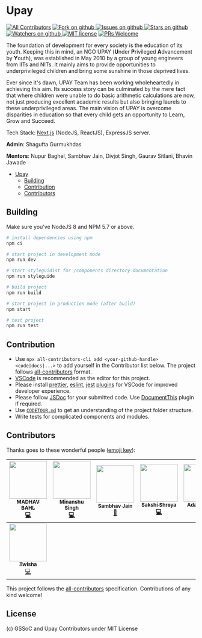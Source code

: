 # Upay

[![All Contributors](https://img.shields.io/badge/all_contributors-8-orange.svg?style=flat-square)](#contributors)
[![Fork on github](https://img.shields.io/github/forks/GirlScriptSummerOfCode/Upay.svg) ](https://github.com/GirlScriptSummerOfCode/Upay/network/members)
[![Issues on github](https://img.shields.io/github/issues/GirlScriptSummerOfCode/Upay.svg) ](https://github.com/GirlScriptSummerOfCode/Upay/issues)
[![Stars on github](https://img.shields.io/github/stars/GirlScriptSummerOfCode/Upay.svg) ](https://github.com/GirlScriptSummerOfCode/Upay/stargazers)
[![Watchers on github](https://img.shields.io/github/watchers/GirlScriptSummerOfCode/Upay.svg) ](https://github.com/GirlScriptSummerOfCode/Upay/watchers)
[![MIT license](https://img.shields.io/github/license/GirlScriptSummerOfCode/Upay.svg)](LICENSE)
[![PRs Welcome](https://img.shields.io/badge/PRs-welcome-brightgreen.svg?style=flat-square)](http://makeapullrequest.com)

The foundation of development for every society is the education of its youth. Keeping this in mind, an NGO UPAY (**U**nder **P**rivileged **A**dvancement by **Y**outh), was established in May 2010 by a group of young engineers from IITs and NITs. It mainly aims to provide opportunities to underprivileged children and bring some sunshine in those deprived lives.

Ever since it's dawn, UPAY Team has been working wholeheartedly in achieving this aim. Its success story can be culminated by the mere fact that where children were unable to do basic arithmetic calculations are now, not just producing excellent academic results but also bringing laurels to these underprivileged areas. The main vision of UPAY is overcome disparities in education so that every child gets an opportunity to Learn, Grow and Succeed.

Tech Stack: [Next.js](https://nextjs.org/) (NodeJS, ReactJS), ExpressJS server.

**Admin**: Shagufta Gurmukhdas

**Mentors**: Nupur Baghel, Sambhav Jain, Divjot Singh, Gaurav Sitlani, Bhavin Jawade

- [Upay](#upay)
  - [Building](#building)
  - [Contribution](#contribution)
  - [Contributors](#contributors)

## Building

Make sure you've NodeJS 8 and NPM 5.7 or above.

```bash
# install dependencies using npm
npm ci

# start project in development mode
npm run dev

# start styleguidist for /components directory documentation
npm run styleguide

# build project
npm run build

# start project in production mode (after build)
npm start

# test project
npm run test
```

## Contribution

- Use `npx all-contributors-cli add <your-github-handle> <code|docs|...>` to add yourself in the Contributor list below. The project follows [all-contributors](https://github.com/kentcdodds/all-contributors) format.
- [VSCode](https://code.visualstudio.com/) is recommended as the editor for this project.
- Please install [prettier](https://marketplace.visualstudio.com/items?itemName=esbenp.prettier-vscode), [eslint](https://marketplace.visualstudio.com/items?itemName=dbaeumer.vscode-eslint), [jest](https://marketplace.visualstudio.com/items?itemName=Orta.vscode-jest) [plugins](https://marketplace.visualstudio.com/) for VSCode for improved developer experience.
- Please follow [JSDoc](http://usejsdoc.org/) for your submitted code. Use [DocumentThis](https://marketplace.visualstudio.com/items?itemName=joelday.docthis) plugin if required.
- Use [`CODETOUR.md`](CODETOUR.md) to get an understanding of the project folder structure.
- Write tests for complicated components and modules.

## Contributors

Thanks goes to these wonderful people ([emoji key](https://github.com/kentcdodds/all-contributors#emoji-key)):

<!-- ALL-CONTRIBUTORS-LIST:START - Do not remove or modify this section -->
<!-- prettier-ignore -->
| [<img src="https://avatars2.githubusercontent.com/u/26179770?v=4" width="100px;"/><br /><sub><b>MADHAV BAHL</b></sub>](http://madhavbahl.tech/)<br />[💻](https://github.com/GirlScriptSummerOfCode/Upay/commits?author=MadhavBahlMD "Code") | [<img src="https://avatars2.githubusercontent.com/u/21311242?v=4" width="100px;"/><br /><sub><b>Minanshu Singh</b></sub>](https://github.com/kryptokinght)<br />[💻](https://github.com/GirlScriptSummerOfCode/Upay/commits?author=kryptokinght "Code") | [<img src="https://avatars3.githubusercontent.com/u/19583619?v=4" width="100px;"/><br /><sub><b>Sambhav Jain</b></sub>](https://sourcerer.io/sambhav2612)<br />[📖](https://github.com/GirlScriptSummerOfCode/Upay/commits?author=sambhav2612 "Documentation") | [<img src="https://avatars2.githubusercontent.com/u/15413534?v=4" width="100px;"/><br /><sub><b>Sakshi Shreya</b></sub>](https://github.com/SakshiShreya)<br />[💻](https://github.com/GirlScriptSummerOfCode/Upay/commits?author=SakshiShreya "Code") | [<img src="https://avatars1.githubusercontent.com/u/13575704?v=4" width="100px;"/><br /><sub><b>Adarsh Lilha</b></sub>](https://github.com/adarshlilha)<br />[💻](https://github.com/GirlScriptSummerOfCode/Upay/commits?author=adarshlilha "Code") | [<img src="https://avatars3.githubusercontent.com/u/6177621?v=4" width="100px;"/><br /><sub><b>Divjot Singh</b></sub>](http://bogas04.github.io)<br />[💻](https://github.com/GirlScriptSummerOfCode/Upay/commits?author=bogas04 "Code") | [<img src="https://avatars3.githubusercontent.com/u/26252118?v=4" width="100px;"/><br /><sub><b>Anshul Mittal</b></sub>](https://github.com/Nshul)<br />[💻](https://github.com/GirlScriptSummerOfCode/Upay/commits?author=Nshul "Code") |
| :---: | :---: | :---: | :---: | :---: | :---: | :---: |
| [<img src="https://avatars2.githubusercontent.com/u/24837027?v=4" width="100px;"/><br /><sub><b>Twisha</b></sub>](https://twishasaraiya.github.io/)<br />[💻](https://github.com/GirlScriptSummerOfCode/Upay/commits?author=twishasaraiya "Code") |
<!-- ALL-CONTRIBUTORS-LIST:END -->

This project follows the [all-contributors](https://github.com/kentcdodds/all-contributors) specification. Contributions of any kind welcome!

## License

(c) GSSoC and Upay Contributors under MIT License
